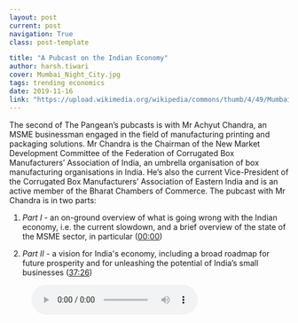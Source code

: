 ```yaml
---
layout: post
current: post
navigation: True
class: post-template

title: "A Pubcast on the Indian Economy"
author: harsh.tiwari
cover: Mumbai_Night_City.jpg
tags: trending economics
date: 2019-11-16
link: "https://upload.wikimedia.org/wikipedia/commons/thumb/4/49/Mumbai_Night_City_%2818219784390%29.jpg/1024px-Mumbai_Night_City_%2818219784390%29.jpg"
---
```


The second of The Pangean’s pubcasts is with Mr Achyut Chandra, an MSME businessman engaged in the field of manufacturing printing and packaging solutions. Mr Chandra is the Chairman of the New Market Development Committee of the Federation of Corrugated Box Manufacturers’ Association of India, an umbrella organisation of box manufacturing organisations in India. He’s also the current Vice-President of the Corrugated Box Manufacturers’ Association of Eastern India and is an active member of the Bharat Chambers of Commerce. The pubcast with Mr Chandra is in two parts:

1. *Part I* - an on-ground overview of what is going wrong with the Indian economy, i.e. the current slowdown, and a brief overview of the state of the MSME sector, in particular (<a href="javascript:void(0)" onclick="setTime(0)">00:00</a>)

2. *Part II* - a vision for India's economy, including a broad roadmap for future prosperity and for unleashing the potential of India’s small businesses (<a href="javascript:void(0)" onclick="setTime(2246)">37:26</a>)

<figure>
    <audio id="pubcast-2"
        controls controlsList="nodownload"
        src="/assets/audio/Podcast2-final.mp3">
            Your browser does not support the
            <code>audio</code> element.
    </audio>
</figure>


<script type="text/javascript">
    var aud = document.getElementById("pubcast-2");
    function setTime(x) {
      aud.currentTime = x;
    }

</script>

